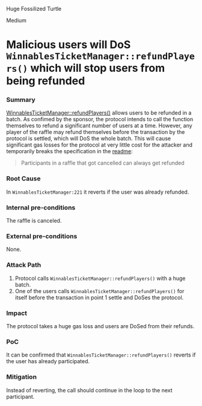 Huge Fossilized Turtle

Medium

# Malicious users will DoS `WinnablesTicketManager::refundPlayers()` which will stop users from being refunded

### Summary

[WinnablesTicketManager::refundPlayers()](https://github.com/sherlock-audit/2024-08-winnables-raffles/blob/main/public-contracts/contracts/WinnablesTicketManager.sol#L215) allows users to be refunded in a batch. As confimed by the sponsor, the protocol intends to call the function themselves to refund a significant number of users at a time. However, any player of the raffle may refund themselves before the transaction by the protocol is settled, which will DoS the whole batch. This will cause significant gas losses for the protocol at very little cost for the attacker and temporarily breaks the specification in the [readme](https://github.com/sherlock-audit/2024-08-winnables-raffles-0xsimao/tree/main?tab=readme-ov-file#q-please-discuss-any-design-choices-you-made):
> Participants in a raffle that got cancelled can always get refunded

### Root Cause

In `WinnablesTicketManager:221` it reverts if the user was already refunded.

### Internal pre-conditions

The raffle is canceled.

### External pre-conditions

None.

### Attack Path

1. Protocol calls `WinnablesTicketManager::refundPlayers()` with a huge batch.
2. One of the users calls `WinnablesTicketManager::refundPlayers()` for itself before the transaction in point 1 settle and DoSes the protocol.

### Impact

The protocol takes a huge gas loss and users are DoSed from their refunds.

### PoC

It can be confirmed that `WinnablesTicketManager::refundPlayers()` reverts if the user has already participated.

### Mitigation

Instead of reverting, the call should continue in the loop to the next participant.